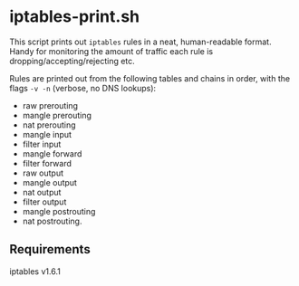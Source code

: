 # iptables-print.sh

This script prints out `iptables` rules in a neat, human-readable format.
Handy for monitoring the amount of traffic each rule is dropping/accepting/rejecting etc.

Rules are printed out from the following tables and chains in order, with the flags `-v -n` (verbose, no DNS lookups):
* raw prerouting
* mangle prerouting
* nat prerouting
* mangle input
* filter input
* mangle forward
* filter forward
* raw output
* mangle output
* nat output
* filter output
* mangle postrouting
* nat postrouting.

## Requirements ##
iptables v1.6.1
